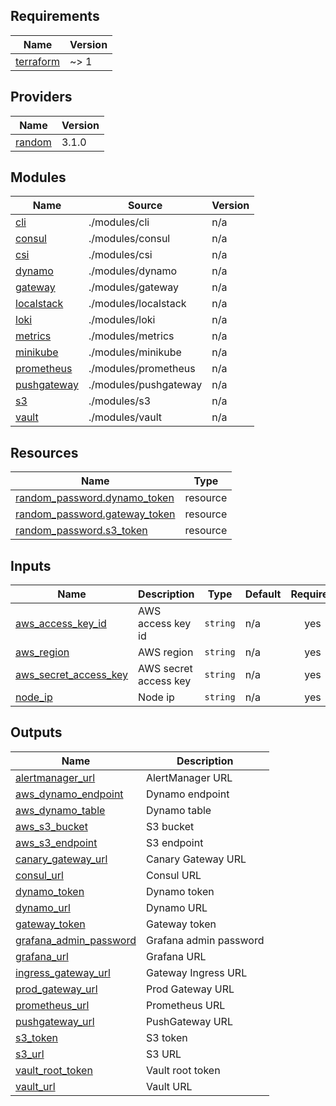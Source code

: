 <!-- BEGIN_TF_DOCS -->
## Requirements

| Name | Version |
|------|---------|
| <a name="requirement_terraform"></a> [terraform](#requirement\_terraform) | ~> 1 |

## Providers

| Name | Version |
|------|---------|
| <a name="provider_random"></a> [random](#provider\_random) | 3.1.0 |

## Modules

| Name | Source | Version |
|------|--------|---------|
| <a name="module_cli"></a> [cli](#module\_cli) | ./modules/cli | n/a |
| <a name="module_consul"></a> [consul](#module\_consul) | ./modules/consul | n/a |
| <a name="module_csi"></a> [csi](#module\_csi) | ./modules/csi | n/a |
| <a name="module_dynamo"></a> [dynamo](#module\_dynamo) | ./modules/dynamo | n/a |
| <a name="module_gateway"></a> [gateway](#module\_gateway) | ./modules/gateway | n/a |
| <a name="module_localstack"></a> [localstack](#module\_localstack) | ./modules/localstack | n/a |
| <a name="module_loki"></a> [loki](#module\_loki) | ./modules/loki | n/a |
| <a name="module_metrics"></a> [metrics](#module\_metrics) | ./modules/metrics | n/a |
| <a name="module_minikube"></a> [minikube](#module\_minikube) | ./modules/minikube | n/a |
| <a name="module_prometheus"></a> [prometheus](#module\_prometheus) | ./modules/prometheus | n/a |
| <a name="module_pushgateway"></a> [pushgateway](#module\_pushgateway) | ./modules/pushgateway | n/a |
| <a name="module_s3"></a> [s3](#module\_s3) | ./modules/s3 | n/a |
| <a name="module_vault"></a> [vault](#module\_vault) | ./modules/vault | n/a |

## Resources

| Name | Type |
|------|------|
| [random_password.dynamo_token](https://registry.terraform.io/providers/hashicorp/random/latest/docs/resources/password) | resource |
| [random_password.gateway_token](https://registry.terraform.io/providers/hashicorp/random/latest/docs/resources/password) | resource |
| [random_password.s3_token](https://registry.terraform.io/providers/hashicorp/random/latest/docs/resources/password) | resource |

## Inputs

| Name | Description | Type | Default | Required |
|------|-------------|------|---------|:--------:|
| <a name="input_aws_access_key_id"></a> [aws\_access\_key\_id](#input\_aws\_access\_key\_id) | AWS access key id | `string` | n/a | yes |
| <a name="input_aws_region"></a> [aws\_region](#input\_aws\_region) | AWS region | `string` | n/a | yes |
| <a name="input_aws_secret_access_key"></a> [aws\_secret\_access\_key](#input\_aws\_secret\_access\_key) | AWS secret access key | `string` | n/a | yes |
| <a name="input_node_ip"></a> [node\_ip](#input\_node\_ip) | Node ip | `string` | n/a | yes |

## Outputs

| Name | Description |
|------|-------------|
| <a name="output_alertmanager_url"></a> [alertmanager\_url](#output\_alertmanager\_url) | AlertManager URL |
| <a name="output_aws_dynamo_endpoint"></a> [aws\_dynamo\_endpoint](#output\_aws\_dynamo\_endpoint) | Dynamo endpoint |
| <a name="output_aws_dynamo_table"></a> [aws\_dynamo\_table](#output\_aws\_dynamo\_table) | Dynamo table |
| <a name="output_aws_s3_bucket"></a> [aws\_s3\_bucket](#output\_aws\_s3\_bucket) | S3 bucket |
| <a name="output_aws_s3_endpoint"></a> [aws\_s3\_endpoint](#output\_aws\_s3\_endpoint) | S3 endpoint |
| <a name="output_canary_gateway_url"></a> [canary\_gateway\_url](#output\_canary\_gateway\_url) | Canary Gateway URL |
| <a name="output_consul_url"></a> [consul\_url](#output\_consul\_url) | Consul URL |
| <a name="output_dynamo_token"></a> [dynamo\_token](#output\_dynamo\_token) | Dynamo token |
| <a name="output_dynamo_url"></a> [dynamo\_url](#output\_dynamo\_url) | Dynamo URL |
| <a name="output_gateway_token"></a> [gateway\_token](#output\_gateway\_token) | Gateway token |
| <a name="output_grafana_admin_password"></a> [grafana\_admin\_password](#output\_grafana\_admin\_password) | Grafana admin password |
| <a name="output_grafana_url"></a> [grafana\_url](#output\_grafana\_url) | Grafana URL |
| <a name="output_ingress_gateway_url"></a> [ingress\_gateway\_url](#output\_ingress\_gateway\_url) | Gateway Ingress URL |
| <a name="output_prod_gateway_url"></a> [prod\_gateway\_url](#output\_prod\_gateway\_url) | Prod Gateway URL |
| <a name="output_prometheus_url"></a> [prometheus\_url](#output\_prometheus\_url) | Prometheus URL |
| <a name="output_pushgateway_url"></a> [pushgateway\_url](#output\_pushgateway\_url) | PushGateway URL |
| <a name="output_s3_token"></a> [s3\_token](#output\_s3\_token) | S3 token |
| <a name="output_s3_url"></a> [s3\_url](#output\_s3\_url) | S3 URL |
| <a name="output_vault_root_token"></a> [vault\_root\_token](#output\_vault\_root\_token) | Vault root token |
| <a name="output_vault_url"></a> [vault\_url](#output\_vault\_url) | Vault URL |
<!-- END_TF_DOCS -->
